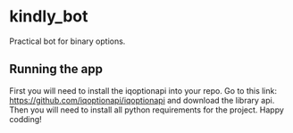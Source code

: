 # kindly_bot
Practical bot for binary options.

## Running the app
First you will need to install the iqoptionapi into your repo. Go to this link: https://github.com/iqoptionapi/iqoptionapi and download the library api. Then you will need to install all python requirements for the project. Happy codding!
